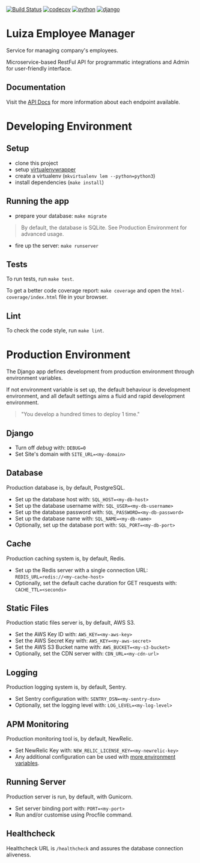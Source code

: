 [![Build Status](https://travis-ci.org/joaodaher/lem.svg?branch=master)](https://travis-ci.org/joaodaher/lem)
[![codecov](https://codecov.io/gh/joaodaher/lem/branch/master/graph/badge.svg)](https://codecov.io/gh/joaodaher/lem)
[![python](https://img.shields.io/badge/python-3.6-blue.svg)](https://www.python.org/)
[![django](https://img.shields.io/badge/django-2.0-green.svg)](https://www.djangoproject.com/)
# Luiza Employee Manager
Service for managing company's employees.

Microservice-based RestFul API for programmatic integrations and Admin for user-friendly interface.


## Documentation

Visit the [API Docs](https://documenter.getpostman.com/view/1255297/luiza-employee-manager/7TNfX9o) for more information about each endpoint available.


# Developing Environment

## Setup
  - clone this project
  - setup [virtualenvwrapper](http://virtualenvwrapper.readthedocs.io/en/latest/)
  - create a virtualenv (`mkvirtualenv lem --python=python3`)
  - install dependencies (`make install`)

## Running the app
  - prepare your database: `make migrate`
  > By default, the database is SQLite. See Production Environment for advanced usage.
  - fire up the server: `make runserver`
  
## Tests
To run tests, run `make test`.

  To get a better code coverage report: `make coverage`
  and open the `html-coverage/index.html` file in your browser.

## Lint
To check the code style, run `make lint`.


# Production Environment

The Django app defines development from production environment through environment variables.

If not environment variable is set up, the default behaviour is development environment,
and all default settings aims a fluid and rapid development environment.

> "You develop a hundred times to deploy 1 time."

## Django

   - Turn off *debug* with: `DEBUG=0`
   - Set Site's domain with `SITE_URL=<my-domain>`


## Database

Production database is, by default, PostgreSQL.

   - Set up the database host with: `SQL_HOST=<my-db-host>`
   - Set up the database username with: `SQL_USER=<my-db-username>`
   - Set up the database password with: `SQL_PASSWORD=<my-db-password>`
   - Set up the database name with: `SQL_NAME=<my-db-name>`
   - Optionally, set up the database port with: `SQL_PORT=<my-db-port>`


## Cache

Production caching system is, by default, Redis.

   - Set up the Redis server with a single connection URL: `REDIS_URL=redis://<my-cache-host>`
   - Optionally, set the default cache duration for GET resquests with: `CACHE_TTL=<seconds>`
   
   
## Static Files

Production static files server is, by default, AWS S3.

   - Set the AWS Key ID with: `AWS_KEY=<my-aws-key>`
   - Set the AWS Secret Key with: `AWS_KEY=<my-aws-secret>`
   - Set the AWS S3 Bucket name with: `AWS_BUCKET=<my-s3-bucket>`
   - Optionally, set the CDN server with: `CDN_URL=<my-cdn-url>`


## Logging

Production logging system is, by default, Sentry.

   - Set Sentry configuration with: `SENTRY_DSN=<my-sentry-dsn>`
   - Optionally, set the logging level with: `LOG_LEVEL=<my-log-level>`

## APM Monitoring

Production monitoring tool is, by default, NewRelic.

   - Set NewRelic Key with: `NEW_RELIC_LICENSE_KEY=<my-newrelic-key>`
   - Any additional configuration can be used with [more environment variables](https://docs.newrelic.com/docs/agents/python-agent/installation-configuration/python-agent-configuration#environment-variables).


## Running Server

Production server is run, by default, with Gunicorn.

   - Set server binding port with: `PORT=<my-port>`
   - Run and/or customise using Procfile command.
   
   
## Healthcheck

Healthcheck URL is `/healthcheck` and assures the database connection aliveness.